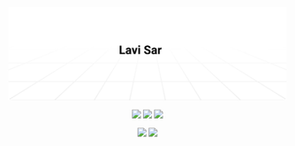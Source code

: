 <a href="mailto:lavisar.dev@gmail.com">
    <!-- ********* AUTHOR AND CREDITS ********* -->
    <!-- This Section of my profile profile has been inspired and learned from https://github.com/timolins.
    All credit goes to https://github.com/timolins. - Lavisar -->
    <img alt="Email Me (lavisar.dev@gmail.com)" src="https://github.com/lavisar/lavisar/raw/main/assets/bg.svg"/>
</a>
<p align="center">
  <img src="https://komarev.com/ghpvc/?username=lavisar">
  <img src="https://shields.io/github/stars/lavisar">
  <img src="https://img.shields.io/static/v1?label=%F0%9F%8C%9F&message=Software%20Engineer&color=gray&labelColor=blue">
</p>
<p align="center">
    <img src="https://img.shields.io/static/v1?label=%F0%9F%94%A5&message=Software%20Developer%20Full-time%20at%20LuckyTech&color=white&labelColor=white">
    <img src="https://img.shields.io/static/v1?label=%F0%9F%94%A5&message=Software%20Developer%20Part-time%20at%20iTechOh&color=white&labelColor=white">
</p>
<!-- <p align="center">
    <img src="https://img.shields.io/static/v1?label=%F0%9F%9A%80&message=Maintainer%20of%20SarGoAds.Tech%20Apps%20%26%20Packages&color=white&labelColor=white">
    <img src="https://img.shields.io/static/v1?label=%F0%9F%9A%80&message=Content%20Creator%20%26%20Video%20Editor%20at%20SarGoAds.Media&color=white&labelColor=white">
</p> -->
